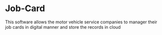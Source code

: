 # Job-Card
This software allows the motor vehicle service companies to manager their job cards in digital manner and store the records in cloud

